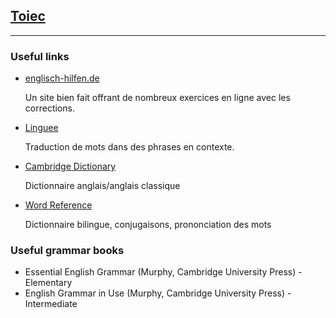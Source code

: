## [Toiec](toiec)

____



### Useful links



* [englisch-hilfen.de](https://www.englisch-hilfen.de/en/)

  Un site bien fait offrant de nombreux exercices en ligne avec les corrections.

* [Linguee](https://www.linguee.fr)

  Traduction de mots dans des phrases en contexte.

* [Cambridge Dictionary](https://dictionary.cambridge.org/fr/)

  Dictionnaire anglais/anglais classique

* [Word Reference](https://www.wordreference.com/fr/)

  Dictionnaire bilingue, conjugaisons, prononciation des mots



### Useful grammar books



* Essential English Grammar (Murphy, Cambridge University Press) - Elementary
* English Grammar in Use (Murphy, Cambridge University Press) - Intermediate